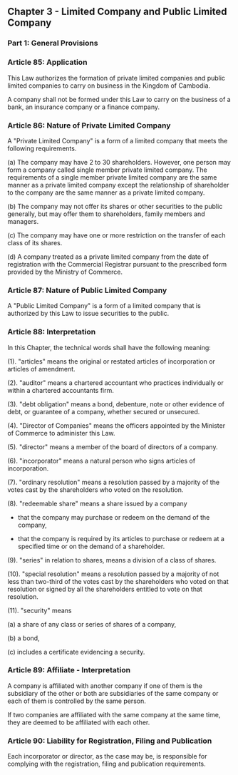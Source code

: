 ## Chapter 3 - Limited Company and Public Limited Company

### Part 1: General Provisions

### Article 85: Application

This Law authorizes the formation of private limited companies and public limited companies to carry on business in the Kingdom of Cambodia.

A company shall not be formed under this Law to carry on the business of a bank, an insurance company or a finance company.

### Article 86: Nature of Private Limited Company

A "Private Limited Company" is a form of a limited company that meets the following requirements.

(a) The company may have 2 to 30 shareholders. However, one person may form a company called single member private limited company. The requirements of a single member private limited company are the same manner as a private limited company except the relationship of shareholder to the company are the same manner as a private limited company.

(b) The company may not offer its shares or other securities to the public generally, but may offer them to shareholders, family members and managers.

(c) The company may have one or more restriction on the transfer of each class of its shares.

(d) A company treated as a private limited company from the date of registration with the Commercial Registrar pursuant to the prescribed form provided by the Ministry of Commerce.

### Article 87: Nature of Public Limited Company

A "Public Limited Company" is a form of a limited company that is authorized by this Law to issue securities to the public.

### Article 88: Interpretation

In this Chapter, the technical words shall have the following meaning:

(1). "articles" means the original or restated articles of incorporation or articles of amendment.

(2). "auditor" means a chartered accountant who practices individually or within a chartered accountants firm.

(3). "debt obligation" means a bond, debenture, note or other evidence of debt, or guarantee of a company, whether secured or unsecured.

(4). "Director of Companies" means the officers appointed by the Minister of Commerce to administer this Law.

(5). "director" means a member of the board of directors of a company.

(6). "incorporator" means a natural person who signs articles of incorporation.

(7). "ordinary resolution" means a resolution passed by a majority of the votes cast by the shareholders who voted on the resolution.

(8). "redeemable share" means a share issued by a company

- that the company may purchase or redeem on the demand of the company,

- that the company is required by its articles to purchase or redeem at a specified time or on the demand of a shareholder.

(9). "series" in relation to shares, means a division of a class of shares.

(10). "special resolution" means a resolution passed by a majority of not less than two-third of the votes cast by the shareholders who voted on that resolution or signed by all the shareholders entitled to vote on that resolution.

(11). "security" means

(a) a share of any class or series of shares of a company,

(b) a bond,

(c) includes a certificate evidencing a security.

### Article 89: Affiliate - Interpretation

A company is affiliated with another company if one of them is the subsidiary of the other or both are subsidiaries of the same company or each of them is controlled by the same person.

If two companies are affiliated with the same company at the same time, they are deemed to be affiliated with each other.

### Article 90: Liability for Registration, Filing and Publication

Each incorporator or director, as the case may be, is responsible for complying with the registration, filing and publication requirements.